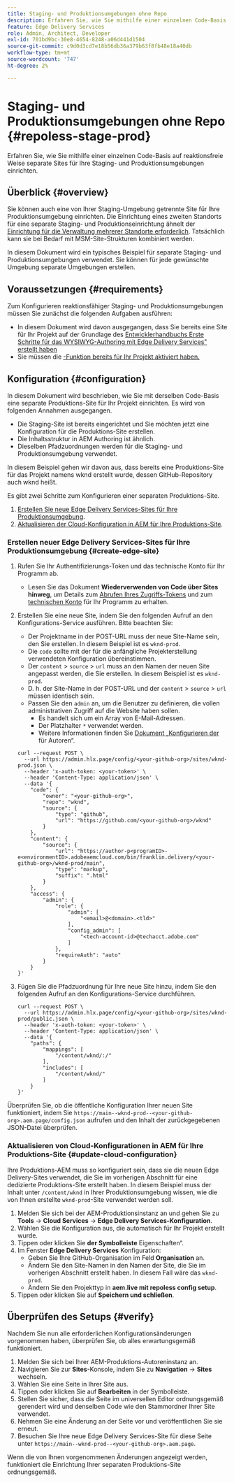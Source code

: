 ```yaml
---
title: Staging- und Produktionsumgebungen ohne Repo
description: Erfahren Sie, wie Sie mithilfe einer einzelnen Code-Basis auf reaktionsfreie Weise separate Sites für Ihre Staging- und Produktionsumgebungen einrichten.
feature: Edge Delivery Services
role: Admin, Architect, Developer
exl-id: 701bd9bc-30e8-4654-8248-a06d441d1504
source-git-commit: c9d0d3cd7e18b56db36a379b63f8fb48e18a40db
workflow-type: tm+mt
source-wordcount: '747'
ht-degree: 2%

---
```


# Staging- und Produktionsumgebungen ohne Repo {#repoless-stage-prod}

Erfahren Sie, wie Sie mithilfe einer einzelnen Code-Basis auf reaktionsfreie Weise separate Sites für Ihre Staging- und Produktionsumgebungen einrichten.

## Überblick {#overview}

Sie können auch eine von Ihrer Staging-Umgebung getrennte Site für Ihre Produktionsumgebung einrichten. Die Einrichtung eines zweiten Standorts für eine separate Staging- und Produktionseinrichtung ähnelt der [Einrichtung für die Verwaltung mehrerer Standorte erforderlich](/help/edge/wysiwyg-authoring/repoless-msm.md). Tatsächlich kann sie bei Bedarf mit MSM-Site-Strukturen kombiniert werden.

In diesem Dokument wird ein typisches Beispiel für separate Staging- und Produktionsumgebungen verwendet. Sie können für jede gewünschte Umgebung separate Umgebungen erstellen.

## Voraussetzungen {#requirements}

Zum Konfigurieren reaktionsfähiger Staging- und Produktionsumgebungen müssen Sie zunächst die folgenden Aufgaben ausführen:

* In diesem Dokument wird davon ausgegangen, dass Sie bereits eine Site für Ihr Projekt auf der Grundlage des [Entwicklerhandbuchs Erste Schritte für das WYSIWYG-Authoring mit Edge Delivery Services&quot; erstellt haben](/help/edge/wysiwyg-authoring/edge-dev-getting-started.md)
* Sie müssen die [-Funktion bereits für Ihr Projekt aktiviert haben.](/help/edge/wysiwyg-authoring/repoless.md)

## Konfiguration {#configuration}

In diesem Dokument wird beschrieben, wie Sie mit derselben Code-Basis eine separate Produktions-Site für Ihr Projekt einrichten. Es wird von folgenden Annahmen ausgegangen.

* Die Staging-Site ist bereits eingerichtet und Sie möchten jetzt eine Konfiguration für die Produktions-Site erstellen.
* Die Inhaltsstruktur in AEM Authoring ist ähnlich.
* Dieselben Pfadzuordnungen werden für die Staging- und Produktionsumgebung verwendet.

In diesem Beispiel gehen wir davon aus, dass bereits eine Produktions-Site für das Projekt namens wknd erstellt wurde, dessen GitHub-Repository auch wknd heißt.

Es gibt zwei Schritte zum Konfigurieren einer separaten Produktions-Site.

1. [Erstellen Sie neue Edge Delivery Services-Sites für Ihre Produktionsumgebung](#create-edge-site).
1. [Aktualisieren der Cloud-Konfiguration in AEM für Ihre Produktions-Site](#update-cloud-configuration).

### Erstellen neuer Edge Delivery Services-Sites für Ihre Produktionsumgebung {#create-edge-site}

1. Rufen Sie Ihr Authentifizierungs-Token und das technische Konto für Ihr Programm ab.
   * Lesen Sie das Dokument **Wiederverwenden von Code über Sites hinweg**, um Details zum [Abrufen Ihres Zugriffs-Tokens](/help/edge/wysiwyg-authoring/repoless.md#access-token) und zum [technischen Konto](/help/edge/wysiwyg-authoring/repoless.md#access-control) für Ihr Programm zu erhalten.
1. Erstellen Sie eine neue Site, indem Sie den folgenden Aufruf an den Konfigurations-Service ausführen. Bitte beachten Sie:
   * Der Projektname in der POST-URL muss der neue Site-Name sein, den Sie erstellen. In diesem Beispiel ist es `wknd-prod`.
   * Die `code` sollte mit der für die anfängliche Projekterstellung verwendeten Konfiguration übereinstimmen.
   * Der `content` > `source` > `url` muss an den Namen der neuen Site angepasst werden, die Sie erstellen. In diesem Beispiel ist es `wknd-prod`.
   * D. h. der Site-Name in der POST-URL und der `content` > `source` > `url` müssen identisch sein.
   * Passen Sie den `admin` an, um die Benutzer zu definieren, die vollen administrativen Zugriff auf die Website haben sollen.
      * Es handelt sich um ein Array von E-Mail-Adressen.
      * Der Platzhalter `*` verwendet werden.
      * Weitere Informationen finden Sie [ Dokument „Konfigurieren der ](https://www.aem.live/docs/authentication-setup-authoring#default-roles) für Autoren“.

   ```text
   curl --request POST \
     --url https://admin.hlx.page/config/<your-github-org>/sites/wknd-prod.json \
     --header 'x-auth-token: <your-token>' \
     --header 'Content-Type: application/json' \
     --data '{
       "code": {
           "owner": "<your-github-org>",
           "repo": "wknd",
           "source": {
               "type": "github",
               "url": "https://github.com/<your-github-org>/wknd"
           }
       },
       "content": {
           "source": {
               "url": "https://author-p<programID>-e<environmentID>.adobeaemcloud.com/bin/franklin.delivery/<your-github-org>/wknd-prod/main",
               "type": "markup",
               "suffix": ".html"
           }
       },
       "access": {
           "admin": {
               "role": {
                   "admin": [
                       "<email>@<domain>.<tld>"
                   ],
                   "config_admin": [
                       "<tech-account-id>@techacct.adobe.com"
                   ]
               },
               "requireAuth": "auto"
           }
       }
   }'
   ```

1. Fügen Sie die Pfadzuordnung für Ihre neue Site hinzu, indem Sie den folgenden Aufruf an den Konfigurations-Service durchführen.

   ```text
   curl --request POST \
     --url https://admin.hlx.page/config/<your-github-org>/sites/wknd-prod/public.json \
     --header 'x-auth-token: <your-token>' \
     --header 'Content-Type: application/json' \
     --data '{
       "paths": {
           "mappings": [
               "/content/wknd/:/"
           ],
           "includes": [
               "/content/wknd/"
           ]
       }
   }'
   ```

Überprüfen Sie, ob die öffentliche Konfiguration Ihrer neuen Site funktioniert, indem Sie `https://main--wknd-prod--<your-github-org>.aem.page/config.json` aufrufen und den Inhalt der zurückgegebenen JSON-Datei überprüfen.

### Aktualisieren von Cloud-Konfigurationen in AEM für Ihre Produktions-Site {#update-cloud-configuration}

Ihre Produktions-AEM muss so konfiguriert sein, dass sie die neuen Edge Delivery-Sites verwendet, die Sie im vorherigen Abschnitt für eine dedizierte Produktions-Site erstellt haben. In diesem Beispiel muss der Inhalt unter `/content/wknd` in Ihrer Produktionsumgebung wissen, wie die von Ihnen erstellte `wknd-prod`-Site verwendet werden soll.

1. Melden Sie sich bei der AEM-Produktionsinstanz an und gehen Sie zu **Tools** -> **Cloud Services** -> **Edge Delivery Services-Konfiguration**.
1. Wählen Sie die Konfiguration aus, die automatisch für Ihr Projekt erstellt wurde.
1. Tippen oder klicken Sie **der Symbolleiste** Eigenschaften“.
1. Im Fenster **Edge Delivery Services** Konfiguration:
   * Geben Sie Ihre GitHub-Organisation im Feld **Organisation** an.
   * Ändern Sie den Site-Namen in den Namen der Site, die Sie im vorherigen Abschnitt erstellt haben. In diesem Fall wäre das `wknd-prod`.
   * Ändern Sie den Projekttyp in **aem.live mit repoless config setup**.
1. Tippen oder klicken Sie auf **Speichern und schließen**.

## Überprüfen des Setups {#verify}

Nachdem Sie nun alle erforderlichen Konfigurationsänderungen vorgenommen haben, überprüfen Sie, ob alles erwartungsgemäß funktioniert.

1. Melden Sie sich bei Ihrer AEM-Produktions-Autoreninstanz an.
1. Navigieren Sie zur **Sites**-Konsole, indem Sie zu **Navigation** -> **Sites** wechseln.
1. Wählen Sie eine Seite in Ihrer Site aus.
1. Tippen oder klicken Sie auf **Bearbeiten** in der Symbolleiste.
1. Stellen Sie sicher, dass die Seite im universellen Editor ordnungsgemäß gerendert wird und denselben Code wie den Stammordner Ihrer Site verwendet.
1. Nehmen Sie eine Änderung an der Seite vor und veröffentlichen Sie sie erneut.
1. Besuchen Sie Ihre neue Edge Delivery Services-Site für diese Seite unter `https://main--wknd-prod--<your-github-org>.aem.page`.

Wenn die von Ihnen vorgenommenen Änderungen angezeigt werden, funktioniert die Einrichtung Ihrer separaten Produktions-Site ordnungsgemäß.
